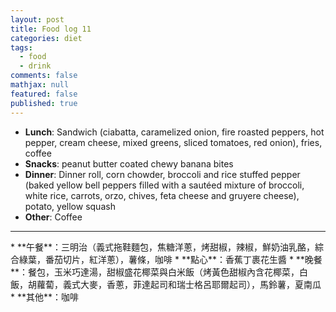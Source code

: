 ```yaml
---
layout: post
title: Food log 11
categories: diet
tags: 
  - food
  - drink
comments: false
mathjax: null
featured: false
published: true
---
```


* **Lunch**: Sandwich (ciabatta, caramelized onion, fire roasted peppers, hot pepper, cream cheese, mixed greens, sliced tomatoes, red onion), fries, coffee
* **Snacks**: peanut butter coated chewy banana bites
* **Dinner**: Dinner roll, corn chowder, broccoli and rice stuffed pepper (baked yellow bell peppers filled with a sautéed mixture of broccoli, white rice, carrots, orzo, chives, feta cheese and gruyere cheese), potato, yellow squash 
* **Other**: Coffee
<hr>
* **午餐**：三明治（義式拖鞋麵包，焦糖洋蔥，烤甜椒，辣椒，鮮奶油乳酪，綜合綠葉，番茄切片，紅洋蔥），薯條，咖啡
* **點心**：香蕉丁裹花生醬
* **晚餐**：餐包，玉米巧達湯，甜椒盛花椰菜與白米飯（烤黃色甜椒內含花椰菜，白飯，胡蘿蔔，義式大麥，香蔥，菲達起司和瑞士格呂耶爾起司），馬鈴薯，夏南瓜
* **其他**：咖啡
